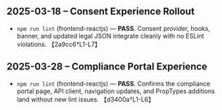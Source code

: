 ## 2025-03-18 – Consent Experience Rollout
- `npm run lint` (frontend-reactjs) — **PASS**. Consent provider, hooks, banner, and updated legal JSON integrate cleanly with no ESLint violations. 【2a9cc6†L1-L7】

## 2025-03-28 – Compliance Portal Experience
- `npm run lint` (frontend-reactjs) — **PASS**. Confirms the compliance portal page, API client, navigation updates, and PropTypes additions land without new lint issues. 【d3400a†L1-L6】
